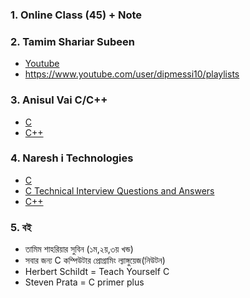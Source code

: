 ### 1. Online Class (45) + Note
### 2. Tamim Shariar Subeen
* [Youtube](https://www.youtube.com/c/TamimShahriar/featured)
* https://www.youtube.com/user/dipmessi10/playlists
### 3. Anisul Vai C/C++
* [C](https://www.youtube.com/playlist?list=PLgH5QX0i9K3pCMBZcul1fta6UivHDbXvz)
* [C++](https://www.youtube.com/playlist?list=PLgH5QX0i9K3q0ZKeXtF--CZ0PdH1sSbYL)
### 4. Naresh i Technologies
* [C](https://www.youtube.com/watch?v=si-KFFOW2gw&list=PLVlQHNRLflP8IGz6OXwlV_lgHgc72aXlh)
* [C Technical Interview Questions and Answers](https://www.youtube.com/watch?v=iMcqXDkonfs&list=PLVlQHNRLflP84oVpQM8HPgT67PMb4Zl7n)
* [C++](https://www.youtube.com/watch?v=l0qvxPPISuY&list=PLVlQHNRLflP8_DGKcMoRw-TYJJALgGu4J)
### 5. বই
* তামিম শাহরিয়ার সুবিন (১ম,২য়,৩য় খন্ড)
* সবার জন্য C কম্পিউটার প্রোগ্রামিং ল্যাঙ্গুয়েজ(নিউটন)
* Herbert Schildt = Teach Yourself C
* Steven Prata = C primer plus

